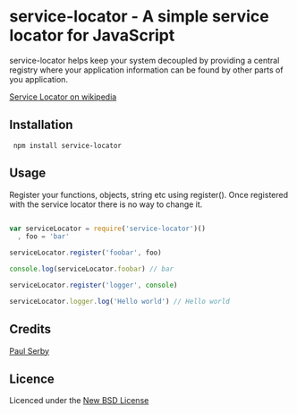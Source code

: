 # service-locator - A simple service locator for JavaScript

service-locator helps keep your system decoupled by providing a central registry
where your application information can be found by other parts of you
application.

[Service Locator on wikipedia](http://en.wikipedia.org/wiki/Service_locator_pattern)

## Installation

     npm install service-locator

## Usage

Register your functions, objects, string etc using register().
Once registered with the service locator there is no way to change it.

```js

var serviceLocator = require('service-locator')()
  , foo = 'bar'

serviceLocator.register('foobar', foo)

console.log(serviceLocator.foobar) // bar

serviceLocator.register('logger', console)

serviceLocator.logger.log('Hello world') // Hello world

```

## Credits
[Paul Serby](https://github.com/serby/)

## Licence
Licenced under the [New BSD License](http://opensource.org/licenses/bsd-license.php)